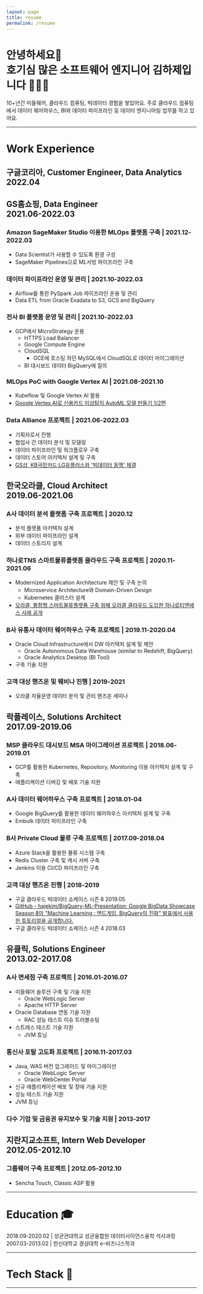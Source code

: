 ```yaml
---
layout: page
title: resume
permalink: /resume
---
```

# 안녕하세요👋 <br/> 호기심 많은 소프트웨어 엔지니어 김하제입니다 🧑🏻‍💻
10+년간 미들웨어, 클라우드 컴퓨팅, 빅데이터 경험을 쌓았어요. 주로 클라우드 컴퓨팅에서 데이터 웨어하우스, BI와 데이터 파이프라인 등 데이터 엔지니어링 업무를 하고 있어요.

---
# Work Experience
## 구글코리아, Customer Engineer, Data Analytics <br/>  2022.04

## GS홈쇼핑, Data Engineer <br/> 2021.06-2022.03

### Amazon SageMaker Studio 이용한 MLOps 플랫폼 구축 | 2021.12-2022.03
- Data Scientist가 사용할 수 있도록 환경 구성
- SageMaker Pipelines으로 ML서빙 파이프라인 구축

### 데이터 파이프라인 운영 및 관리 | 2021.10-2022.03
- Airflow를 통한 PySpark Job 파이프라인 운용 및 관리
- Data ETL from Oracle Exadata to S3, GCS and BigQuery

### 전사 BI 플랫폼 운영 및 관리 |  2021.10-2022.03
- GCP에서 MicroStrategy 운용
    - HTTPS Load Balancer
    - Google Compute Engine
    - CloudSQL
        - GCE에 호스팅 하던 MySQL에서 CloudSQL로 데이터 마이그레이션
    - BI 대시보드 데이터 BigQuery에 질의

### MLOps PoC with Google Vertex AI | 2021.08-2021.10
- Kubeflow 및 Google Vertex AI 활용
- [Google Vertex AI로 신용카드 이상탐지 AutoML 모델 만들기 1/2편](https://velog.io/@haje/Vertex-AI-AutoML-%EC%82%AC%EA%B8%B0-%ED%83%90%EC%A7%80-%EB%AA%A8%EB%8D%B8-%EA%B5%AC%EC%B6%95)
    
### Data Alliance 프로젝트 | 2021.06-2022.03
- 기획자로서 진행
- 협업사 간 데이터 분석 및 모델링
- 데이터 파이프라인 및 워크플로우 구축
- 데이터 스토어 아키텍처 설계 및 구축
- [GS샵, KB국민카드·LG유플러스와 '빅데이터 동맹' 체결](http://www.econovill.com/news/articleView.html?idxno=534933)
        
## 한국오라클, Cloud Architect <br/> 2019.06-2021.06

### A사 데이터 분석 플랫폼 구축 프로젝트 | 2020.12
- 분석 플랫폼 아키텍처 설계
- 외부 데이터 파이프라인 설계
- 데이터 스토리지 설계

### 하나로TNS 스마트물류플랫폼 클라우드 구축 프로젝트 | 2020.11-2021.06
- Modernized Application Architecture 제안 및 구축 논의
    - Microservice Architecture와 Domain-Driven Design
    - Kubernetes 클러스터 설계
- [오라클, 통합형 스마트물류플랫폼 구축 위해 오라클 클라우드 도입한 하나로티앤에스 사례 공개](https://www.oracle.com/kr/news/announcement/oracle-cloud-helps-hanaro-tns-integrate-logistics-platform-2021-04-12.html)
        
### B사 유통사 데이터 웨어하우스 구축 프로젝트 | 2019.11-2020.04
- Oracle Cloud Infrastructure에서 DW 아키텍처 설계 및 제안
    - Oracle Autonomous Data Warehouse (similar to Redshift, BigQuery)
    - Oracle Analytics Desktop (BI Tool)
- 구축 기술 지원

### 고객 대상 핸즈온 및 웨비나 진행 | 2019-2021
- 오라클 자율운영 데이터 분석 및 관리 핸즈온 세미나

## 락플레이스, Solutions Architect <br/>  2017.09-2019.06

### MSP 클라우드 대시보드 MSA 마이그레이션 프로젝트 | 2018.06-2019.01
- GCP를 활용한 Kubernetes, Repository, Monitoring 이용 아키텍처 설계 및 구축
- 애플리케이션 디버깅 및 배포 기술 지원

### A사 데이터 웨어하우스 구축 프로젝트 | 2018.01-04
- Google BigQuery를 활용한 데이터 웨어하우스 아키텍처 설계 및 구축
- Embulk 데이터 파이프라인 구축

### B사 Private Cloud 물류 구축 프로젝트 | 2017.09-2018.04
- Azure Stack을 활용한 물류 시스템 구축
- Redis Cluster 구축 및 캐시 서버 구축
- Jenkins 이용 CI/CD 파이프라인 구축

### 고객 대상 핸즈온 진행 | 2018-2019
- 구글 클라우드 빅데이터 쇼케이스 시즌 8 2019.05  
- [GitHub - hajekim/BigQuery-ML-Presentation: Google BigData Showcase Season 8의 "Machine Learning : 엔드게임, BigQuery의 진화" 발표에서 사용한 튜토리얼을 공개합니다.](https://github.com/hajekim/BigQuery-ML-Presentation)
- 구글 클라우드 빅데이터 쇼케이스 시즌 4 2018.03

## 유클릭, Solutions Engineer <br/> 2013.02-2017.08

### A사 면세점 구축 프로젝트 | 2016.01-2016.07
- 미들웨어 솔루션 구축 및 기술 지원
    - Oracle WebLogic Server
    - Apache HTTP Server
- Oracle Database 연동 기술 지원
    - RAC 성능 테스트 이슈 트러블슈팅
- 스트레스 테스트 기술 지원
    - JVM 튜닝

### 통신사 포탈 고도화 프로젝트 | 2016.11-2017.03
- Java, WAS 버전 업그레이드 및 마이그레이션
    - Oracle WebLogic Server
    - Oracle WebCenter Portal
- 신규 애플리케이션 배포 및 장애 기술 지원
- 성능 테스트 기술 지원
- JVM 튜닝

### 다수 기업 및 금융권 유지보수 및 기술 지원 | 2013-2017

## 지란지교소프트, Intern Web Developer <br/> 2012.05-2012.10

### 그룹웨어 구축 프로젝트 | 2012.05-2012.10
- Sencha Touch, Classic ASP 활용

---

# Education 🎓
2018.09-2020.02 | 성균관대학교 성균융합원 데이터사이언스융학 석사과정 <br/>
2007.03-2013.02 | 한신대학교 경상대학 e-비즈니스학과

---

# Tech Stack 🥞



---